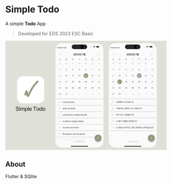 # Simple Todo

A simple **Todo** App

> Developed for EOS 2023 ESC Basic

![](screenshot/a.png)

## About

Flutter & SQlite
